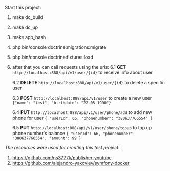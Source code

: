 Start this project:

1. make dc_build
2. make dc_up
3. make app_bash
4. php bin/console doctrine:migrations:migrate
5. php bin/console doctrine:fixtures:load
6. after that you can call requests using the urls:
    6.1 **GET** ``http://localhost:888/api/v1/user/{id}``
        to receive info about user

    6.2 **DELETE** ``http://localhost:888/api/v1/user/{id}``
        to delete a specific user

    6.3 **POST** ``http://localhost:888/api/v1/user``
        to create a new user
        ``{"name": "test", "birthdate": "22-05-1990"}``

    6.4 **PUT** ``http://localhost:888/api/v1/user/phone/add``
        to add new phone for user
        ``{
   "userId": 65,
   "phonenumber": "380637766554"
   }``

    6.5 **PUT** ``http://localhost:888/api/v1/user/phone/topup``
    to top up phone number's balance
    ``{
   "userId": 66,
   "phonenumber": "380637766554",
   "amount": 99
   }``


*The resources were used for creating this test project*:
1. https://github.com/ns3777k/publisher-youtube
2. https://github.com/alejandro-yakovlev/symfony-docker

